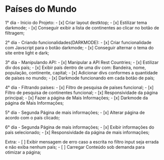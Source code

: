 # Países do Mundo

1° dia - Inicio do Projeto:
    - [x] Criar layout destktop;
    - [x] Estilizar tema darkmode;
    - [x] Conseguir exibir a lista de continentes ao clicar no botão de filtragem;

2° dia - Criando funcionalidades(DARKMODE):
    - [x] Criar funcionalidade com Javscript para o botão darkmode;
    - [x] Conseguir alternar o tema do site entre light e dark;

3° dia - Manipulando API:
    - [x] Manipular a API Rest Countries;
    - [x] Estilizar div dos país;
    - [x] Exibir país dentro de uma div com: Bandeira, nome, população, continente, capital;
    - [x] Adicionar divs conformes a quantidade de países no mundo;
    - [x] Darkmode funcionando em cada botão de país;
    
4° dia - Filtrando países:
    - [x] Filtro de pesquisa de países funcional;
    - [x] Filtro de pesquisa de continentes funcional;
    - [x] Responsividade da página principal;
    - [x] Fazer a página de Mais Informações; 
    - [x] Darkmode da página de Mais Informações; 

5° dia - Segunda Página de mais informações;
    - [x] Alterar página de acordo com o país clicado;

6° dia - Segunda Página de mais informações;
    - [x] Exibir informações do país selecionado;
    - [x] Responsividade da página de mais informações;

Extra: 
    - [ ] Exibir mensagem de erro caso a escrita no filtro input seja errada e não exiba nenhum país;
    - [ ] Carregar Conteúdo sob demanda para otimizar a página;
